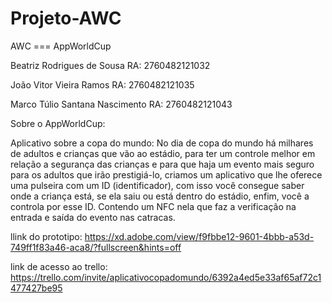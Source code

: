 # Projeto-AWC

AWC === AppWorldCup

Beatriz Rodrigues de Sousa RA: 2760482121032

João Vitor Vieira Ramos RA: 2760482121035

Marco Túlio Santana Nascimento RA: 2760482121043

Sobre o AppWorldCup:

Aplicativo sobre a copa do mundo: No dia de copa do mundo há milhares de adultos e crianças que vão ao estádio, 
para ter um controle melhor em relação a segurança das crianças e para que haja um evento mais seguro para os adultos que irão prestigiá-lo, 
criamos um aplicativo que lhe oferece uma pulseira com um ID (identificador), com isso você consegue saber onde a criança está, 
se ela saiu ou está dentro do estádio, enfim, você a controla por esse ID. 
Contendo um NFC nela que faz a verificação na entrada e saída do evento nas catracas.

llink do prototipo: https://xd.adobe.com/view/f9fbbe12-9601-4bbb-a53d-749ff1f83a46-aca8/?fullscreen&hints=off

link de acesso ao trello: https://trello.com/invite/aplicativocopadomundo/6392a4ed5e33af65af72c1477427be95
